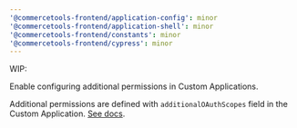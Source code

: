 ```yaml
---
'@commercetools-frontend/application-config': minor
'@commercetools-frontend/application-shell': minor
'@commercetools-frontend/constants': minor
'@commercetools-frontend/cypress': minor
---
```


WIP:

Enable configuring additional permissions in Custom Applications.

Additional permissions are defined with `additionalOAuthScopes` field in the Custom Application. [See docs](https://docs.commercetools.com/custom-applications/concepts/oauth-scopes-and-user-permissions#additional-oauth-scopes).
